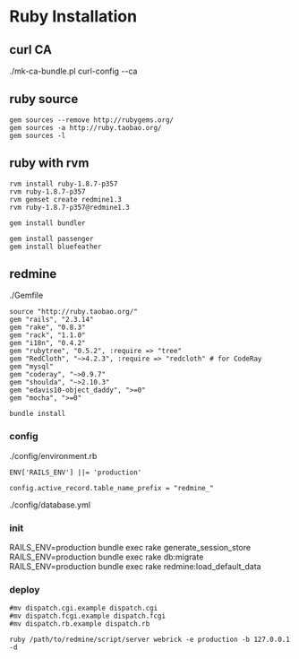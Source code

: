 Ruby Installation
=================

curl CA
-------

./mk-ca-bundle.pl
curl-config --ca

ruby source
-----------

    gem sources --remove http://rubygems.org/
    gem sources -a http://ruby.taobao.org/
    gem sources -l

ruby with rvm
-------------

    rvm install ruby-1.8.7-p357
    rvm ruby-1.8.7-p357
    rvm gemset create redmine1.3
    rvm ruby-1.8.7-p357@redmine1.3

    gem install bundler

    gem install passenger
    gem install bluefeather

redmine
-------

./Gemfile

    source "http://ruby.taobao.org/"
    gem "rails", "2.3.14"
    gem "rake", "0.8.3"
    gem "rack", "1.1.0"
    gem "i18n", "0.4.2"
    gem "rubytree", "0.5.2", :require => "tree"
    gem "RedCloth", "~>4.2.3", :require => "redcloth" # for CodeRay
    gem "mysql"
    gem "coderay", "~>0.9.7"
    gem "shoulda", "~>2.10.3"
    gem "edavis10-object_daddy", ">=0"
    gem "mocha", ">=0"

    bundle install

### config ###

./config/environment.rb

    ENV['RAILS_ENV'] ||= 'production'

    config.active_record.table_name_prefix = "redmine_"

./config/database.yml

### init ###

RAILS_ENV=production bundle exec rake generate_session_store
RAILS_ENV=production bundle exec rake db:migrate
RAILS_ENV=production bundle exec rake redmine:load_default_data

### deploy ###

    #mv dispatch.cgi.example dispatch.cgi
    #mv dispatch.fcgi.example dispatch.fcgi
    #mv dispatch.rb.example dispatch.rb

    ruby /path/to/redmine/script/server webrick -e production -b 127.0.0.1 -d


